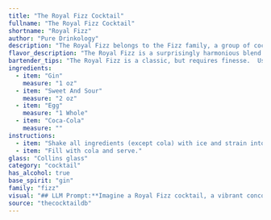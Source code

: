 ```yaml
---
title: "The Royal Fizz Cocktail"
fullname: "The Royal Fizz Cocktail"
shortname: "Royal Fizz"
author: "Pure Drinkology"
description: "The Royal Fizz belongs to the Fizz family, a group of cocktails characterized by their effervescence and use of a spirit, citrus, and a fizz element.  This particular variation likely originated in the early 20th century, combining the popular gin fizz with the novelty of Coca-Cola, a rising beverage at the time. "
flavor_description: "The Royal Fizz is a surprisingly harmonious blend of sweet and tart. The gin's botanicals shine through, softened by the sweet and sour mix. The egg adds a creamy richness, rounding out the flavors. Coca-Cola provides a touch of fizz and a hint of caramel, balancing the overall sweetness. It's a refreshing, slightly decadent cocktail that's perfect for any occasion. "
bartender_tips: "The Royal Fizz is a classic, but requires finesse.  Use a good quality gin, and ensure the sweet and sour is well balanced.  When adding the egg, shake vigorously with ice to emulsify it properly.  Top with Coca-Cola, but don't overpour!  This drink is best enjoyed fresh, so don't make it too far ahead of time. "
ingredients:
  - item: "Gin"
    measure: "1 oz"
  - item: "Sweet And Sour"
    measure: "2 oz"
  - item: "Egg"
    measure: "1 Whole"
  - item: "Coca-Cola"
    measure: ""
instructions:
  - item: "Shake all ingredients (except cola) with ice and strain into a chilled collins glass."
  - item: "Fill with cola and serve."
glass: "Collins glass"
category: "cocktail"
has_alcohol: true
base_spirit: "gin"
family: "fizz"
visual: "## LLM Prompt:**Imagine a Royal Fizz cocktail, a vibrant concoction made with gin, sweet and sour mix, egg white, and Coca-Cola. Describe its appearance in detail, paying attention to:*** **Color:**  Is it a bright, bubbly orange? A hazy, creamy beige? Does the Coca-Cola create a dark, almost black layer at the bottom?* **Texture:** Is it a smooth, silky foam? Does the egg white create a fluffy, airy head? Are there any visible bubbles from the Coca-Cola? * **Clarity:** Is it crystal clear or does it have a slightly cloudy appearance? * **Garnish:**  Is it adorned with a citrus twist, a cherry, or a sprig of mint? What color and shape does the garnish have?**Write your description in a way that evokes the sense of a delicious, refreshing drink. Consider using sensory language and metaphors to bring the cocktail to life.** "
source: "thecocktaildb"
---
```


